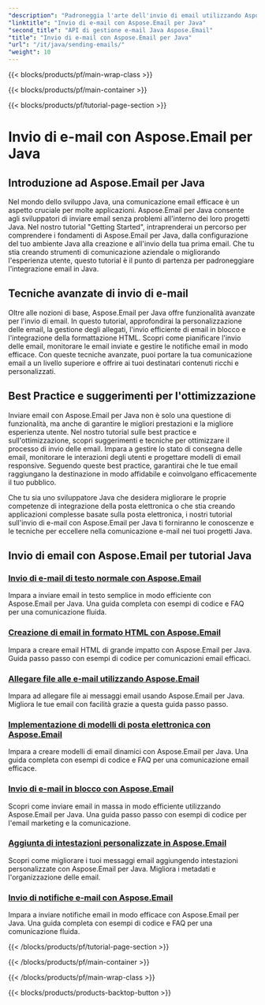 ```yaml
---
"description": "Padroneggia l'arte dell'invio di email utilizzando Aspose.Email per Java con questi tutorial completi. Impara a creare e inviare email senza sforzo."
"linktitle": "Invio di e-mail con Aspose.Email per Java"
"second_title": "API di gestione e-mail Java Aspose.Email"
"title": "Invio di e-mail con Aspose.Email per Java"
"url": "/it/java/sending-emails/"
"weight": 10
---
```


{{< blocks/products/pf/main-wrap-class >}}

{{< blocks/products/pf/main-container >}}

{{< blocks/products/pf/tutorial-page-section >}}

# Invio di e-mail con Aspose.Email per Java



## Introduzione ad Aspose.Email per Java

Nel mondo dello sviluppo Java, una comunicazione email efficace è un aspetto cruciale per molte applicazioni. Aspose.Email per Java consente agli sviluppatori di inviare email senza problemi all'interno dei loro progetti Java. Nel nostro tutorial "Getting Started", intraprenderai un percorso per comprendere i fondamenti di Aspose.Email per Java, dalla configurazione del tuo ambiente Java alla creazione e all'invio della tua prima email. Che tu stia creando strumenti di comunicazione aziendale o migliorando l'esperienza utente, questo tutorial è il punto di partenza per padroneggiare l'integrazione email in Java.

## Tecniche avanzate di invio di e-mail

Oltre alle nozioni di base, Aspose.Email per Java offre funzionalità avanzate per l'invio di email. In questo tutorial, approfondirai la personalizzazione delle email, la gestione degli allegati, l'invio efficiente di email in blocco e l'integrazione della formattazione HTML. Scopri come pianificare l'invio delle email, monitorare le email inviate e gestire le notifiche email in modo efficace. Con queste tecniche avanzate, puoi portare la tua comunicazione email a un livello superiore e offrire ai tuoi destinatari contenuti ricchi e personalizzati.

## Best Practice e suggerimenti per l'ottimizzazione

Inviare email con Aspose.Email per Java non è solo una questione di funzionalità, ma anche di garantire le migliori prestazioni e la migliore esperienza utente. Nel nostro tutorial sulle best practice e sull'ottimizzazione, scopri suggerimenti e tecniche per ottimizzare il processo di invio delle email. Impara a gestire lo stato di consegna delle email, monitorare le interazioni degli utenti e progettare modelli di email responsive. Seguendo queste best practice, garantirai che le tue email raggiungano la destinazione in modo affidabile e coinvolgano efficacemente il tuo pubblico.

Che tu sia uno sviluppatore Java che desidera migliorare le proprie competenze di integrazione della posta elettronica o che stia creando applicazioni complesse basate sulla posta elettronica, i nostri tutorial sull'invio di e-mail con Aspose.Email per Java ti forniranno le conoscenze e le tecniche per eccellere nella comunicazione e-mail nei tuoi progetti Java.

## Invio di email con Aspose.Email per tutorial Java
### [Invio di e-mail di testo normale con Aspose.Email](./sending-plain-text-emails/)
Impara a inviare email in testo semplice in modo efficiente con Aspose.Email per Java. Una guida completa con esempi di codice e FAQ per una comunicazione fluida.
### [Creazione di email in formato HTML con Aspose.Email](./creating-html-formatted-emails/)
Impara a creare email HTML di grande impatto con Aspose.Email per Java. Guida passo passo con esempi di codice per comunicazioni email efficaci.
### [Allegare file alle e-mail utilizzando Aspose.Email](./attaching-files-to-emails-using-aspose-email/)
Impara ad allegare file ai messaggi email usando Aspose.Email per Java. Migliora le tue email con facilità grazie a questa guida passo passo.
### [Implementazione di modelli di posta elettronica con Aspose.Email](./implementing-email-templates/)
Impara a creare modelli di email dinamici con Aspose.Email per Java. Una guida completa con esempi di codice e FAQ per una comunicazione email efficace.
### [Invio di e-mail in blocco con Aspose.Email](./bulk-email-sending/)
Scopri come inviare email in massa in modo efficiente utilizzando Aspose.Email per Java. Una guida passo passo con esempi di codice per l'email marketing e la comunicazione.
### [Aggiunta di intestazioni personalizzate in Aspose.Email](./adding-custom-headers-in-aspose-email/)
Scopri come migliorare i tuoi messaggi email aggiungendo intestazioni personalizzate con Aspose.Email per Java. Migliora i metadati e l'organizzazione delle email.
### [Invio di notifiche e-mail con Aspose.Email](./sending-email-notifications/)
Impara a inviare notifiche email in modo efficace con Aspose.Email per Java. Una guida completa con esempi di codice e FAQ per una comunicazione fluida.

{{< /blocks/products/pf/tutorial-page-section >}}

{{< /blocks/products/pf/main-container >}}

{{< /blocks/products/pf/main-wrap-class >}}

{{< blocks/products/products-backtop-button >}}